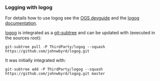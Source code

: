 ### Logging with logog ###

For details how to use logog see the [OGS devguide](http://devguide.opengeosys.com/logging/) and the [logog documentation](http://johnwbyrd.github.com/logog/).

[logog](http://johnwbyrd.github.com/logog/) is integrated as a [git-subtree](https://github.com/apenwarr/git-subtree) and can be updated with (executed in the sources root):

    git-subtree pull -P ThirdParty/logog --squash https://github.com/johnwbyrd/logog.git

It was initially integrated with:

    git-subtree add -P ThirdParty/logog --squash https://github.com/johnwbyrd/logog.git master
